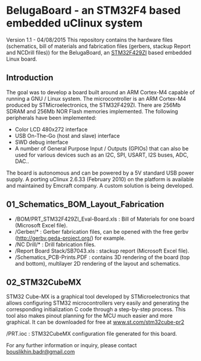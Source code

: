 BelugaBoard - an STM32F4 based embedded uClinux system
======================================================
Version 1.1 - 04/08/2015
This repository contains the hardware files (schematics, bill of materials and fabrication files (gerbers, stackup Report and NCDrill files)) for the BelugaBoard, an [STM32F429ZI](www.st.com/web/en/catalog/mmc/FM141/SC1169/SS1577/LN1806/PF255419#) based embedded Linux board.

Introduction
------------
The goal was to develop a board built around an ARM Cortex-M4 capable of running a GNU / Linux system.
The microcontroller is an ARM Cortex-M4 produced by STMicroelectronics, the STM32F429ZI.
There are 256Mb SDRAM and 256Mb NOR Flash memories implemented.
The following peripherals have been implemented:

 - Color LCD 480x272 interface 
 - USB On-The-Go (host and slave) interface
 - SWD debug interface
 - A number of General Purpose Input / Outputs (GPIOs) that can also be used for various devices such as an I2C, SPI, USART, I2S buses, ADC, DAC..

The board is autonomous and can be powered by a 5V standard USB power supply.
A porting uClinux 2.6.33 (February 2010) on the platform is available and maintained by Emcraft company. A custom solution is being developed.


01_Schematics_BOM_Layout_Fabrication
------------------------
 - /BOM/PRT_STM32F429ZI_Eval-Board.xls : Bill of Materials for one board (Microsoft Excel file).
 - /Gerber/* : Gerber fabrication files, can be opened with the free gerbv (http://gerbv.geda-project.org/) for example.
 - /NC Drill/* : Drill fabrication files.
 - /Report Board Stack/SB7043.xls : stackup report (Microsoft Excel file).
 - /Schematics_PCB-Prints.PDF : contains 3D rendering of the board (top and bottom), multilayer 2D rendering of the layout and schematics.

02_STM32CubeMX
--------------
STM32 Cube-MX is a graphical tool developed by STMicroelectronics that allows configuring STM32 microcontrollers very easily and generating the corresponding initialization C code through a step-by-step process.
This tool also makes pinout planning for the MCU much easier and more graphical.
It can be downloaded for free at www.st.com/stm32cube-pr2

/PRT.ioc : STM32CubeMX configuration file generated for this board.

For any further information or inquiry, please contact [bouslikhin.badr@gmail.com](mailto:bouslikhin.badr@gmail.com)